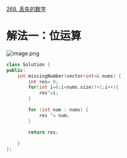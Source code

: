 [268. 丢失的数字](https://leetcode-cn.com/problems/missing-number/description/)



# 解法一：位运算
 ![image.png](https://i.loli.net/2021/07/09/pGZz7jrEnOAXBmN.png)

```C++
class Solution {
public:
    int missingNumber(vector<int>& nums) {
        int res= 0;
        for(int i=0;i<nums.size()+1;i++){
            res^=i;
        }

        for (int num : nums) {
            res ^= num;
        }

        return res;
    
    }
};
```

